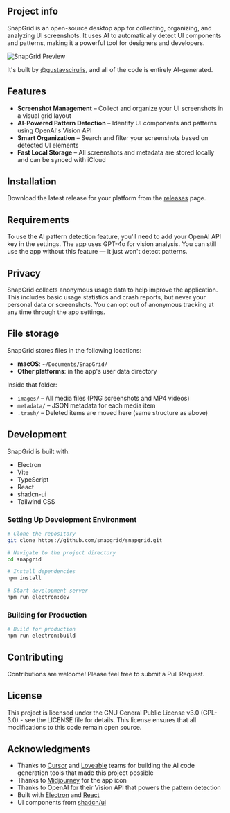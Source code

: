 ## Project info

SnapGrid is an open-source desktop app for collecting, organizing, and analyzing UI screenshots. It uses AI to automatically detect UI components and patterns, making it a powerful tool for designers and developers.

![SnapGrid Preview](preview.gif)

It's built by [@gustavscirulis](https://github.com/gustavscirulis), and all of the code is entirely AI-generated.

## Features

- **Screenshot Management** – Collect and organize your UI screenshots in a visual grid layout
- **AI-Powered Pattern Detection** – Identify UI components and patterns using OpenAI's Vision API  
- **Smart Organization** – Search and filter your screenshots based on detected UI elements  
- **Fast Local Storage** – All screenshots and metadata are stored locally and can be synced with iCloud  

## Installation

Download the latest release for your platform from the [releases](https://github.com/snapgrid/snapgrid/releases) page.

## Requirements

To use the AI pattern detection feature, you'll need to add your OpenAI API key in the settings. The app uses GPT-4o for vision analysis. You can still use the app without this feature — it just won't detect patterns.

## Privacy

SnapGrid collects anonymous usage data to help improve the application. This includes basic usage statistics and crash reports, but never your personal data or screenshots. You can opt out of anonymous tracking at any time through the app settings.

## File storage

SnapGrid stores files in the following locations:

- **macOS**: `~/Documents/SnapGrid/`  
- **Other platforms**: in the app's user data directory

Inside that folder:

- `images/` – All media files (PNG screenshots and MP4 videos)  
- `metadata/` – JSON metadata for each media item  
- `.trash/` – Deleted items are moved here (same structure as above)

## Development

SnapGrid is built with:

- Electron  
- Vite  
- TypeScript  
- React  
- shadcn-ui  
- Tailwind CSS

### Setting Up Development Environment

```sh
# Clone the repository
git clone https://github.com/snapgrid/snapgrid.git

# Navigate to the project directory
cd snapgrid

# Install dependencies
npm install

# Start development server
npm run electron:dev
```

### Building for Production

```sh
# Build for production
npm run electron:build
```

## Contributing

Contributions are welcome! Please feel free to submit a Pull Request.

## License

This project is licensed under the GNU General Public License v3.0 (GPL-3.0) - see the LICENSE file for details. This license ensures that all modifications to this code remain open source.

## Acknowledgments

- Thanks to [Cursor](https://cursor.com) and [Loveable](https://loveable.dev) teams for building the AI code generation tools that made this project possible
- Thanks to [Midjourney](https://www.midjourney.com/) for the app icon
- Thanks to OpenAI for their Vision API that powers the pattern detection
- Built with [Electron](https://www.electronjs.org/) and [React](https://reactjs.org/)
- UI components from [shadcn/ui](https://ui.shadcn.com/)
